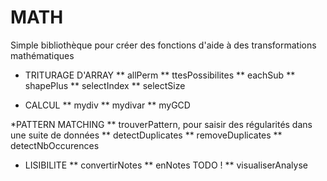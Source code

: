 MATH
===

Simple bibliothèque pour créer des fonctions d'aide à des transformations mathématiques


* TRITURAGE D'ARRAY
** allPerm
** ttesPossibilites
** eachSub
** shapePlus
** selectIndex
** selectSize

* CALCUL
** mydiv
** mydivar
** myGCD

*PATTERN MATCHING
** trouverPattern, pour saisir des régularités dans une suite de données
** detectDuplicates
** removeDuplicates
** detectNbOccurences


* LISIBILITE
** convertirNotes
** enNotes TODO !
** visualiserAnalyse
